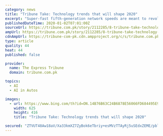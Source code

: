 ```yaml
---
category: news
title: "Tribune Take: Technology trends that will shape 2020"
excerpt: "Super-fast fifth-generation network speeds are meant to revolutionize communications along with areas like urban transport — driverless cars plying our streets safely could ... distributed ledger technology (such as blockchain), artificial intelligence (AI), extended reality and quantum computing. Unbreakable blockchain networks of computers ..."
publishedDateTime: 2020-01-02T07:01:00Z
sourceUrl: https://tribune.com.pk/story/2112285/8-tribune-take-technology-trends-will-shape-2020/
ampUrl: https://tribune.com.pk/story/2112285/8-tribune-take-technology-trends-will-shape-2020/
cdnAmpUrl: https://tribune-com-pk.cdn.ampproject.org/c/s/tribune.com.pk/story/2112285/8-tribune-take-technology-trends-will-shape-2020/
type: article
quality: 44
heat: 44
published: false

provider:
  name: The Express Tribune
  domain: tribune.com.pk

topics:
  - AI
  - AI in Autos

images:
  - url: https://www.bing.com/th?id=ON.14B76B63C24B6878E56066FD684495E9
    width: 625
    height: 416
    title: "Tribune Take: Technology trends that will shape 2020"

secured: "ZTVUT48Aw18aV/Xa33kmXZ7ZyBok6eTbriy+esMVzTTAyRj5uSEdxZEME/pbly8+rsSZ/RjLKBy8AIOYuELA406fkyFEu8kgrtF2PD8gzLhT6xfjEaSZubPVxEzTDVRR56oTG8hSUrHFWm6DKNUOK3CVrFGMHh9jR8dPDFBpauOk/uWFbYT7HQ8760OKZ2z5sqY+UwTqcSMNxJaTQpVA+ft+XfmO8p57sHC2yWJXlGS4mrazOQwvyK+wIhRx1n72BkaDrSo+HFpdRO0rJst/nA==;R31eNnZ4x/Z/0lnUGHlmfA=="
---
```


